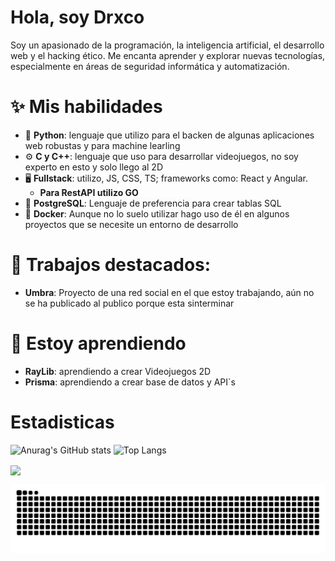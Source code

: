 # Hola, soy Drxco
Soy un apasionado de la programación, la inteligencia artificial, el desarrollo web y el hacking ético. Me encanta aprender y explorar nuevas tecnologías, especialmente en áreas de seguridad informática y automatización.

# ✨ Mis habilidades
 - 🐍 **Python**: lenguaje que utilizo para el backen de algunas aplicaciones web robustas y para machine learling
 - ⚙️ **C y C++**: lenguaje que uso para desarrollar videojuegos, no soy experto en esto y solo llego al 2D
 - 🖥️ **Fullstack**: utilizo, JS, CSS, TS; frameworks como: React y Angular.
   - **Para RestAPI utilizo GO**
 - 🐘 **PostgreSQL**: Lenguaje de preferencia para crear tablas SQL
 - 🐋 **Docker**: Aunque no lo suelo utilizar hago uso de él en algunos proyectos que se necesite un entorno de desarrollo

# 📁 Trabajos destacados:
 - **Umbra**: Proyecto de una red social en el que estoy trabajando, aún no se ha publicado al publico porque esta sinterminar

# 🔧 Estoy aprendiendo
- **RayLib**: aprendiendo a crear Videojuegos 2D
- **Prisma**: aprendiendo a crear base de datos y API`s

# Estadisticas
![Anurag's GitHub stats](https://github-readme-stats.vercel.app/api?username=drxcodev2&show_icons=true&theme=dracula)
![Top Langs](https://github-readme-stats.vercel.app/api/top-langs/?username=drxcodev2&langs_count=5&theme=dracula)

  <img align="center" src="https://github-readme-stats.vercel.app/api/wakatime?username=drxcodev2&layout=compact" />



![Snake](https://raw.githubusercontent.com/asmrprog-yt/asmrprog-yt/output/github-snake-dark.svg)
